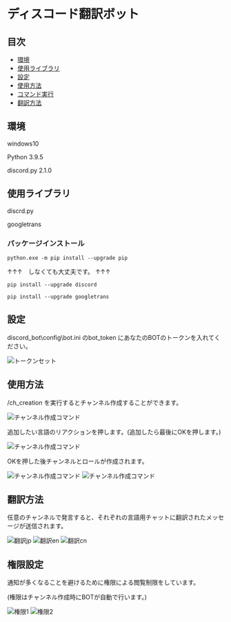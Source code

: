 <h1>ディスコード翻訳ボット</h1>

## 目次
- [環境](#environment)
- [使用ライブラリ](#library)
- [設定](#setting)
- [使用方法](#usage)
- [コマンド実行](#com)
- [翻訳方法](#translation)

<h2 id="environment">環境</h2>
<p>windows10</p>
<p>Python 3.9.5 </p>
<p>discord.py 2.1.0</p>

<h2 id="library">使用ライブラリ</h2>
<p>discrd.py</p>
<p>googletrans</p>

<h3>パッケージインストール</h3>

```
python.exe -m pip install --upgrade pip
```

↑↑↑　しなくても大丈夫です。 ↑↑↑</p>

```
pip install --upgrade discord
```

```
pip install --upgrade googletrans
```

<h2 id="setting">設定</h2>
<p>discord_bot\config\bot.ini のbot_token にあなたのBOTのトークンを入れてください。</p>
<img alt="トークンセット" src="img/setting.png" />
<p></p>

<h2 id="usage">使用方法</h2>
<p id = "com">/ch_creation を実行するとチャンネル作成することができます。</p>
<img alt="チャンネル作成コマンド" src="img/createcommand1.png" />
<p>追加したい言語のリアクションを押します。(追加したら最後にOKを押します。)</p>
<img alt="チャンネル作成コマンド" src="img/createcommand2.png" />
<p>OKを押した後チャンネルとロールが作成されます。</p>
<img alt="チャンネル作成コマンド" src="img/translation1.png" />
<img alt="チャンネル作成コマンド" src="img/authority2.png" />

<h2 id="translation">翻訳方法</h2>
<p>任意のチャンネルで発言すると、それぞれの言語用チャットに翻訳されたメッセージが送信されます。</p>
<img alt="翻訳jp" src="img/translation1.png" />
<img alt="翻訳en" src="img/translation2.png" />
<img alt="翻訳cn" src="img/translation3.png" />

<h2 id="authority">権限設定</h2>
<p>通知が多くなることを避けるために権限による閲覧制限をしています。</p>
<p>(権限はチャンネル作成時にBOTが自動で行います。)</p>
<img alt="権限1" src="img/authority1.png" />
<img alt="権限2" src="img/authority2.png" />


